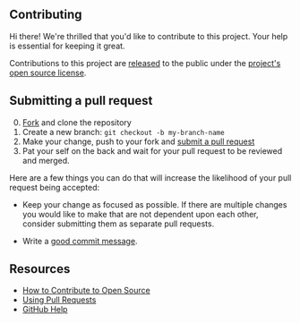 ## Contributing

[fork]: https://github.com/cmlccie/scripts-to-rule-them-all-python/fork
[pr]: https://github.com/cmlccie/scripts-to-rule-them-all-python/compare

Hi there! We're thrilled that you'd like to contribute to this project. Your help is essential for
keeping it great.

Contributions to this project are
[released](https://help.github.com/articles/github-terms-of-service/#6-contributions-under-repository-license)
to the public under the [project's open source license](LICENSE).

## Submitting a pull request

0. [Fork][fork] and clone the repository
0. Create a new branch: `git checkout -b my-branch-name`
0. Make your change, push to your fork and [submit a pull request][pr]
0. Pat your self on the back and wait for your pull request to be reviewed and merged.

Here are a few things you can do that will increase the likelihood of your pull request being
accepted:

- Keep your change as focused as possible. If there are multiple changes you would like to make
  that are not dependent upon each other, consider submitting them as separate pull requests.

- Write a [good commit message](http://tbaggery.com/2008/04/19/a-note-about-git-commit-messages.html).

## Resources

- [How to Contribute to Open Source](https://opensource.guide/how-to-contribute/)
- [Using Pull Requests](https://help.github.com/articles/about-pull-requests/)
- [GitHub Help](https://help.github.com)
